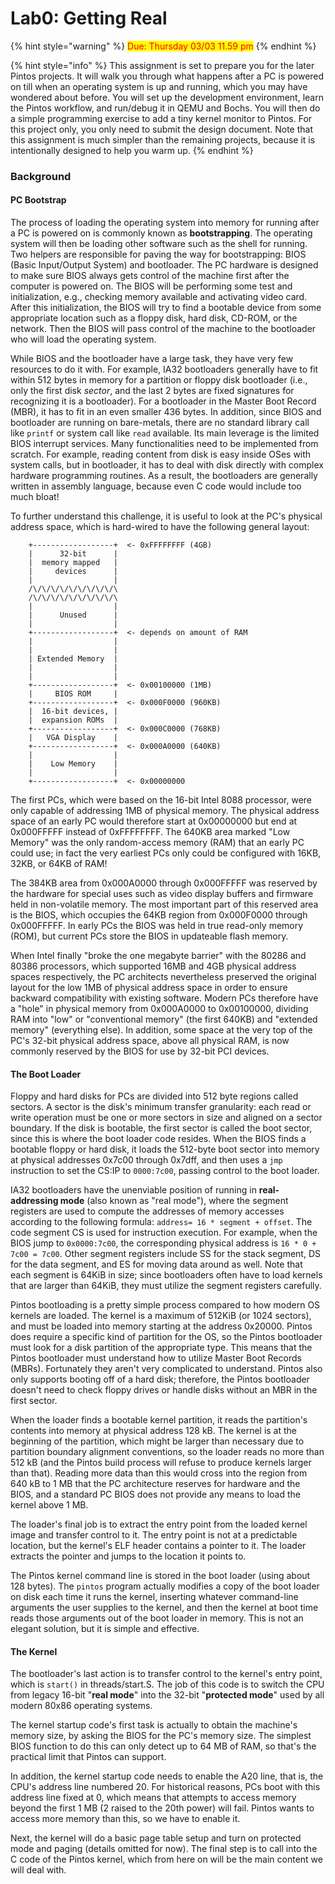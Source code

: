 # Lab0: Getting Real

{% hint style="warning" %}
<mark style="color:red;">Due: Thursday 03/03 11.59 pm</mark>
{% endhint %}

{% hint style="info" %}
This assignment is set to prepare you for the later Pintos projects. It will walk you through what happens after a PC is powered on till when an operating system is up and running, which you may have wondered about before. You will set up the development environment, learn the Pintos workflow, and run/debug it in QEMU and Bochs. You will then do a simple programming exercise to add a tiny kernel monitor to Pintos. For this project only, you only need to submit the design document. Note that this assignment is much simpler than the remaining projects, because it is intentionally designed to help you warm up.
{% endhint %}

### Background

#### PC Bootstrap

The process of loading the operating system into memory for running after a PC is powered on is commonly known as **bootstrapping**. The operating system will then be loading other software such as the shell for running. Two helpers are responsible for paving the way for bootstrapping: BIOS (Basic Input/Output System) and bootloader. The PC hardware is designed to make sure BIOS always gets control of the machine first after the computer is powered on. The BIOS will be performing some test and initialization, e.g., checking memory available and activating video card. After this initialization, the BIOS will try to find a bootable device from some appropriate location such as a floppy disk, hard disk, CD-ROM, or the network. Then the BIOS will pass control of the machine to the bootloader who will load the operating system.

While BIOS and the bootloader have a large task, they have very few resources to do it with. For example, IA32 bootloaders generally have to fit within 512 bytes in memory for a partition or floppy disk bootloader (i.e., only the first disk _sector_, and the last 2 bytes are fixed signatures for recognizing it is a bootloader). For a bootloader in the Master Boot Record (MBR), it has to fit in an even smaller 436 bytes. In addition, since BIOS and bootloader are running on bare-metals, there are no standard library call like `printf` or system call like `read` available. Its main leverage is the limited BIOS interrupt services. Many functionalities need to be implemented from scratch. For example, reading content from disk is easy inside OSes with system calls, but in bootloader, it has to deal with disk directly with complex hardware programming routines. As a result, the bootloaders are generally written in assembly language, because even C code would include too much bloat!

To further understand this challenge, it is useful to look at the PC's physical address space, which is hard-wired to have the following general layout:

```
	+------------------+  <- 0xFFFFFFFF (4GB)
	|      32-bit      |
	|  memory mapped   |
	|     devices      |
	|                  |
	/\/\/\/\/\/\/\/\/\/\
	/\/\/\/\/\/\/\/\/\/\
	|                  |
	|      Unused      |
	|                  |
	+------------------+  <- depends on amount of RAM
	|                  |
	|                  |
	| Extended Memory  |
	|                  |
	|                  |
	+------------------+  <- 0x00100000 (1MB)
	|     BIOS ROM     |
	+------------------+  <- 0x000F0000 (960KB)
	|  16-bit devices, |
	|  expansion ROMs  |
	+------------------+  <- 0x000C0000 (768KB)
	|   VGA Display    |
	+------------------+  <- 0x000A0000 (640KB)
	|                  |
	|    Low Memory    |
	|                  |
	+------------------+  <- 0x00000000
```

The first PCs, which were based on the 16-bit Intel 8088 processor, were only capable of addressing 1MB of physical memory. The physical address space of an early PC would therefore start at 0x00000000 but end at 0x000FFFFF instead of 0xFFFFFFFF. The 640KB area marked "Low Memory" was the only random-access memory (RAM) that an early PC could use; in fact the very earliest PCs only could be configured with 16KB, 32KB, or 64KB of RAM!

The 384KB area from 0x000A0000 through 0x000FFFFF was reserved by the hardware for special uses such as video display buffers and firmware held in non-volatile memory. The most important part of this reserved area is the BIOS, which occupies the 64KB region from 0x000F0000 through 0x000FFFFF. In early PCs the BIOS was held in true read-only memory (ROM), but current PCs store the BIOS in updateable flash memory.

When Intel finally "broke the one megabyte barrier" with the 80286 and 80386 processors, which supported 16MB and 4GB physical address spaces respectively, the PC architects nevertheless preserved the original layout for the low 1MB of physical address space in order to ensure backward compatibility with existing software. Modern PCs therefore have a "hole" in physical memory from 0x000A0000 to 0x00100000, dividing RAM into "low" or "conventional memory" (the first 640KB) and "extended memory" (everything else). In addition, some space at the very top of the PC's 32-bit physical address space, above all physical RAM, is now commonly reserved by the BIOS for use by 32-bit PCI devices.

#### The Boot Loader

Floppy and hard disks for PCs are divided into 512 byte regions called sectors. A sector is the disk's minimum transfer granularity: each read or write operation must be one or more sectors in size and aligned on a sector boundary. If the disk is bootable, the first sector is called the boot sector, since this is where the boot loader code resides. When the BIOS finds a bootable floppy or hard disk, it loads the 512-byte boot sector into memory at physical addresses 0x7c00 through 0x7dff, and then uses a `jmp` instruction to set the CS:IP to `0000:7c00`, passing control to the boot loader.

IA32 bootloaders have the unenviable position of running in **real-addressing mode** (also known as "real mode"), where the segment registers are used to compute the addresses of memory accesses according to the following formula: `address= 16 * segment + offset`. The code segment CS is used for instruction execution. For example, when the BIOS jump to `0x0000:7c00`, the corresponding physical address is `16 * 0 + 7c00 = 7c00`. Other segment registers include SS for the stack segment, DS for the data segment, and ES for moving data around as well. Note that each segment is 64KiB in size; since bootloaders often have to load kernels that are larger than 64KiB, they must utilize the segment registers carefully.

Pintos bootloading is a pretty simple process compared to how modern OS kernels are loaded. The kernel is a maximum of 512KiB (or 1024 sectors), and must be loaded into memory starting at the address 0x20000. Pintos does require a specific kind of partition for the OS, so the Pintos bootloader must look for a disk partition of the appropriate type. This means that the Pintos bootloader must understand how to utilize Master Boot Records (MBRs). Fortunately they aren't very complicated to understand. Pintos also only supports booting off of a hard disk; therefore, the Pintos bootloader doesn't need to check floppy drives or handle disks without an MBR in the first sector.

When the loader finds a bootable kernel partition, it reads the partition's contents into memory at physical address 128 kB. The kernel is at the beginning of the partition, which might be larger than necessary due to partition boundary alignment conventions, so the loader reads no more than 512 kB (and the Pintos build process will refuse to produce kernels larger than that). Reading more data than this would cross into the region from 640 kB to 1 MB that the PC architecture reserves for hardware and the BIOS, and a standard PC BIOS does not provide any means to load the kernel above 1 MB.

The loader's final job is to extract the entry point from the loaded kernel image and transfer control to it. The entry point is not at a predictable location, but the kernel's ELF header contains a pointer to it. The loader extracts the pointer and jumps to the location it points to.

The Pintos kernel command line is stored in the boot loader (using about 128 bytes). The `pintos` program actually modifies a copy of the boot loader on disk each time it runs the kernel, inserting whatever command-line arguments the user supplies to the kernel, and then the kernel at boot time reads those arguments out of the boot loader in memory. This is not an elegant solution, but it is simple and effective.

#### The Kernel

The bootloader's last action is to transfer control to the kernel's entry point, which is `start()` in threads/start.S. The job of this code is to switch the CPU from legacy 16-bit "**real mode**" into the 32-bit "**protected mode**" used by all modern 80x86 operating systems.

The kernel startup code's first task is actually to obtain the machine's memory size, by asking the BIOS for the PC's memory size. The simplest BIOS function to do this can only detect up to 64 MB of RAM, so that's the practical limit that Pintos can support.

In addition, the kernel startup code needs to enable the A20 line, that is, the CPU's address line numbered 20. For historical reasons, PCs boot with this address line fixed at 0, which means that attempts to access memory beyond the first 1 MB (2 raised to the 20th power) will fail. Pintos wants to access more memory than this, so we have to enable it.

Next, the kernel will do a basic page table setup and turn on protected mode and paging (details omitted for now). The final step is to call into the C code of the Pintos kernel, which from here on will be the main content we will deal with.
